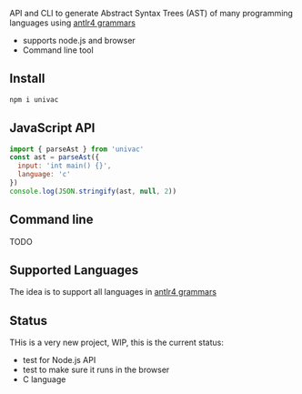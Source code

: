 API and CLI to generate Abstract Syntax Trees (AST) of many programming languages using [antlr4 grammars](https://github.com/antlr/grammars-v4)

 * supports node.js and browser
 * Command line tool

## Install

```sh
npm i univac
```

## JavaScript API

```js
import { parseAst } from 'univac'
const ast = parseAst({
  input: 'int main() {}',
  language: 'c'
})
console.log(JSON.stringify(ast, null, 2))
```

## Command line

TODO

## Supported Languages

The idea is to support all languages in [antlr4 grammars](https://github.com/antlr/grammars-v4)

## Status

THis is a very new project, WIP, this is the current status:

 * test for Node.js API
 * test to make sure it runs in the browser
 * C language